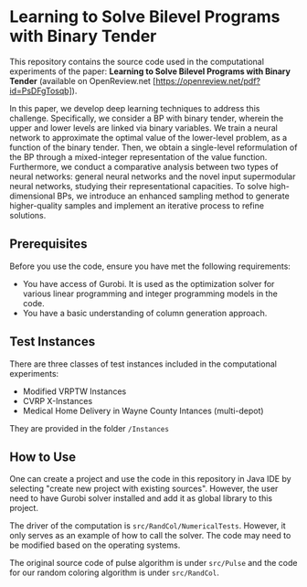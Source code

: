 # Learning to Solve Bilevel Programs with Binary Tender
This repository contains the source code used in the computational experiments of the paper: **Learning to Solve Bilevel Programs with Binary Tender** (available on OpenReview.net [https://openreview.net/pdf?id=PsDFgTosqb]).

In this paper, we develop deep learning techniques to address this challenge. Specifically, we consider a BP with binary tender, wherein the upper and lower levels are linked via binary variables. We train a neural network to approximate the optimal value of the lower-level problem, as a function of the binary tender. Then, we obtain a single-level reformulation of the BP through a mixed-integer representation of the value function. Furthermore, we conduct a comparative analysis between two types of neural networks: general neural networks and the novel input supermodular neural networks, studying their representational capacities. To solve high-dimensional BPs, we introduce an enhanced sampling method to generate higher-quality samples and implement an iterative process to refine solutions.

## Prerequisites
Before you use the code, ensure you have met the following requirements:

* You have access of Gurobi. It is used as the optimization solver for various linear programming and integer programming models in the code.
* You have a basic understanding of column generation approach.

## Test Instances
There are three classes of test instances included in the computational experiments:

* Modified VRPTW Instances
* CVRP X-Instances
* Medical Home Delivery in Wayne County Intances (multi-depot) 

They are provided in the folder `/Instances`

## How to Use
One can create a project and use the code in this repository in Java IDE by selecting "create new project with existing sources". However, the user need to have Gurobi solver installed and add it as global library to this project.

The driver of the computation is `src/RandCol/NumericalTests`. However, it only serves as an example of how to call the solver. The code may need to be modified based on the operating systems.

The original source code of pulse algorithm is under `src/Pulse` and the code for our random coloring algorithm is under `src/RandCol`.
